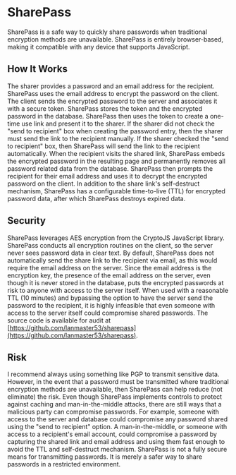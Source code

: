 # SharePass

SharePass is a safe way to quickly share passwords when traditional encryption methods are unavailable. SharePass is entirely browser-based, making it compatible with any device that supports JavaScript.

## How It Works

The sharer provides a password and an email address for the recipient. SharePass uses the email address to encrypt the password on the client. The client sends the encrypted password to the server and associates it with a secure token. SharePass stores the token and the encrypted password in the database. SharePass then uses the token to create a one-time use link and present it to the sharer. If the sharer did not check the "send to recipient" box when creating the password entry, then the sharer must send the link to the recipient manually. If the sharer checked the "send to recipient" box, then SharePass will send the link to the recipient automatically. When the recipient visits the shared link, SharePass embeds the encrypted password in the resulting page and permanently removes all password related data from the database. SharePass then prompts the recipient for their email address and uses it to decrypt the encrypted password on the client. In addition to the share link's self-destruct mechanism, SharePass has a configurable time-to-live (TTL) for encrypted password data, after which SharePass destroys expired data.

## Security

SharePass leverages AES encryption from the CryptoJS JavaScript library. SharePass conducts all encryption routines on the client, so the server never sees password data in clear text. By default, SharePass does not automatically send the share link to the recipient via email, as this would require the email address on the server. Since the email address is the encryption key, the presence of the email address on the server, even though it is never stored in the database, puts the encrypted passwords at risk to anyone with access to the server itself. When used with a reasonable TTL (10 minutes) and bypassing the option to have the server send the password to the recipient, it is highly infeasible that even someone with access to the server itself could compromise shared passwords. The source code is available for audit at [https://github.com/lanmaster53/sharepass](https://github.com/lanmaster53/sharepass).

## Risk

I recommend always using something like PGP to transmit sensitive data. However, in the event that a password must be transmitted where traditional encryption methods are unavailable, then SharePass can help reduce (not eliminate) the risk. Even though SharePass implements controls to protect against caching and man-in-the-middle attacks, there are still ways that a malicious party can compromise passwords. For example, someone with access to the server and database could compromise any password shared using the "send to recipient" option. A man-in-the-middle, or someone with access to a recipient's email account, could compromise a password by capturing the shared link and email address and using them fast enough to avoid the TTL and self-destruct mechanism. SharePass is not a fully secure means for transmitting passwords. It is merely a safer way to share passwords in a restricted environment.
